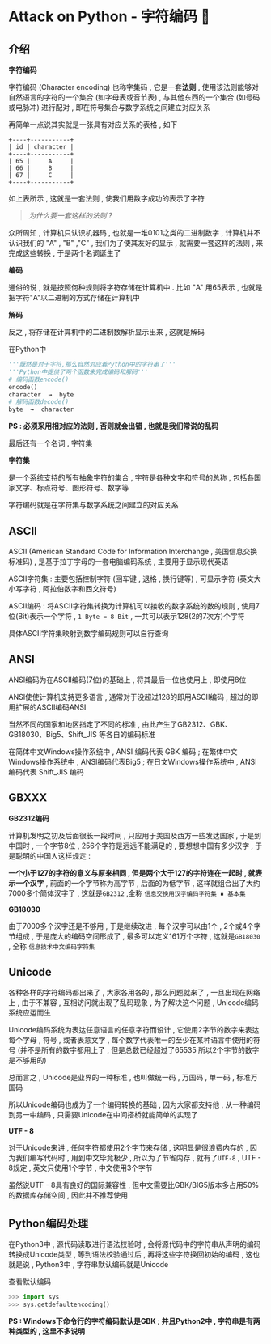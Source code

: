 # Attack on Python - 字符编码 🐍






<extoc></extoc>

## 介绍

**字符编码**

字符编码 (Character encoding) 也称字集码 , 它是一套**法则** , 使用该法则能够对自然语言的字符的一个集合 (如字母表或音节表) , 与其他东西的一个集合 (如号码或电脉冲) 进行配对 , 即在符号集合与数字系统之间建立对应关系

再简单一点说其实就是一张具有对应关系的表格 , 如下

```
+----+-----------+
| id | character | 
+----+-----------+
| 65 |     A     | 
| 66 |     B     | 
| 67 |     C     | 
+----+-----------+
```

如上表所示 , 这就是一套法则 , 使我们用数字成功的表示了字符

> *为什么要一套这样的法则 ?*

众所周知 , 计算机只认识机器码 , 也就是一堆0101之类的二进制数字 , 计算机并不认识我们的 "A" , "B" ,"C" , 我们为了使其友好的显示 , 就需要一套这样的法则 , 来完成这些转换 , 于是两个名词诞生了

**编码** 

通俗的说 , 就是按照何种规则将字符存储在计算机中 . 比如 "A" 用65表示 , 也就是把字符"A"以二进制的方式存储在计算机中

**解码** 

 反之 , 将存储在计算机中的二进制数解析显示出来 , 这就是解码

在Python中

```python
'''既然是对于字符,那么自然对应着Python中的字符串了'''
'''Python中提供了两个函数来完成编码和解码'''
# 编码函数encode()
encode()  
character  →  byte
# 解码函数decode()
byte  →  character  
```

**PS : 必须采用相对应的法则 , 否则就会出错 , 也就是我们常说的乱码**

最后还有一个名词 , 字符集

**字符集**

是一个系统支持的所有抽象字符的集合 , 字符是各种文字和符号的总称 , 包括各国家文字、标点符号、图形符号、数字等

字符编码就是在字符集与数字系统之间建立的对应关系

## ASCII

ASCII (American Standard Code for Information Interchange , 美国信息交换标准码) , 是基于拉丁字母的一套电脑编码系统 , 主要用于显示现代英语

ASCII字符集 : 主要包括控制字符 (回车键 , 退格 , 换行键等) , 可显示字符 (英文大小写字符 , 阿拉伯数字和西文符号)

ASCII编码 : 将ASCII字符集转换为计算机可以接收的数字系统的数的规则 , 使用7位(Bit)表示一个字符 , `1 Byte = 8 Bit`  , 一共可以表示128(2的7次方)个字符

具体ASCII字符集映射到数字编码规则可以自行查询

## ANSI

ANSI编码为在ASCII编码(7位)的基础上 , 将其最后一位也使用上 , 即使用8位

ANSI使使计算机支持更多语言 , 通常对于没超过128的即用ASCII编码 , 超过的即用扩展的ASCII编码ANSI 

当然不同的国家和地区指定了不同的标准 , 由此产生了GB2312、GBK、GB18030、Big5、Shift_JIS 等各自的编码标准

在简体中文Windows操作系统中 , ANSI 编码代表 GBK 编码 ; 在繁体中文Windows操作系统中 , ANSI编码代表Big5 ; 在日文Windows操作系统中 , ANSI 编码代表 Shift_JIS 编码

## GBXXX

**GB2312编码**

计算机发明之初及后面很长一段时间 , 只应用于美国及西方一些发达国家 , 于是到中国时 , 一个字节8位 , 256个字符是远远不能满足的 , 要想想中国有多少汉字 , 于是聪明的中国人这样规定 : 

**一个小于127的字符的意义与原来相同 , 但是两个大于127的字符连在一起时 , 就表示一个汉字** , 前面的一个字节称为高字节 , 后面的为低字节 , 这样就组合出了大约7000多个简体汉字了 , 这就是`GB2312` ,全称 `信息交换用汉字编码字符集 ▪ 基本集` 

**GB18030**

由于7000多个汉字还是不够用 , 于是继续改进 , 每个汉字可以由1个 , 2个或4个字节组成 , 于是庞大的编码空间形成了 , 最多可以定义161万个字符 , 这就是`GB18030` , 全称 `信息技术中文编码字符集` 

## Unicode

各种各样的字符编码都出来了 , 大家各用各的 , 那么问题就来了 , 一旦出现在网络上 , 由于不兼容 , 互相访问就出现了乱码现象 , 为了解决这个问题 , Unicode编码系统应运而生

Unicode编码系统为表达任意语言的任意字符而设计 , 它使用2字节的数字来表达每个字母 , 符号 , 或者表意文字 , 每个数字代表唯一的至少在某种语言中使用的符号 (并不是所有的数字都用上了 , 但是总数已经超过了65535  所以2个字节的数字是不够用的)

总而言之 , Unicode是业界的一种标准 , 也叫做统一码 , 万国码 , 单一码 , 标准万国码

所以Unicode编码也成为了一个编码转换的基础 , 因为大家都支持他 , 从一种编码到另一中编码 , 只需要Unicode在中间搭桥就能简单的实现了

**UTF - 8**

对于Unicode来讲 , 任何字符都使用2个字节来存储 , 这明显是很浪费内存的 , 因为我们编写代码时 , 用到中文毕竟极少 , 所以为了节省内存 , 就有了`UTF-8` , UTF - 8规定 , 英文只使用1个字节 , 中文使用3个字节

虽然说UTF - 8具有良好的国际兼容性 , 但中文需要比GBK/BIG5版本多占用50%的数据库存储空间 , 因此并不推荐使用

## Python编码处理

在Python3中 , 源代码读取进行语法校验时 , 会将源代码中的字符串从声明的编码转换成Unicode类型 , 等到语法校验通过后 , 再将这些字符换回初始的编码 , 这也就是说 , Python3中 , 字符串默认编码就是Unicode

查看默认编码

```python
>>> import sys
>>> sys.getdefaultencoding()
```

**PS : Windows下命令行的字符编码默认是GBK ; 并且Python2中 , 字符串是有两种类型的 , 这里不多说明**